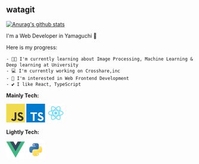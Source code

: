 ## watagit
[![Anurag's github stats](https://github-readme-stats.vercel.app/api?username=watagit&count_private=true&show_icons=true&theme=react)](https://github.com/anuraghazra/github-readme-stats)

I'm a Web Developer in Yamaguchi 🐡

Here is my progress:
```
- 👨‍🎓 I'm currently learning about Image Processing, Machine Learning & Deep learning at University
- 💻 I'm currently working on Crosshare,inc
- 🔭 I'm interested in Web Frontend Development
- 💕 I like React, TypeScript
```

**Mainly Tech:**<br>

<code><img height="50" src="https://raw.githubusercontent.com/github/explore/80688e429a7d4ef2fca1e82350fe8e3517d3494d/topics/javascript/javascript.png"></code> <code><img height="50" src="https://raw.githubusercontent.com/github/explore/80688e429a7d4ef2fca1e82350fe8e3517d3494d/topics/typescript/typescript.png"></code> <code><img height="50" src="https://raw.githubusercontent.com/github/explore/80688e429a7d4ef2fca1e82350fe8e3517d3494d/topics/react/react.png"></code> 

**Lightly Tech:**<br>

<code><img height="50" src="https://raw.githubusercontent.com/github/explore/80688e429a7d4ef2fca1e82350fe8e3517d3494d/topics/vue/vue.png"></code> <code><img height="50" src="https://raw.githubusercontent.com/github/explore/80688e429a7d4ef2fca1e82350fe8e3517d3494d/topics/python/python.png"></code>
